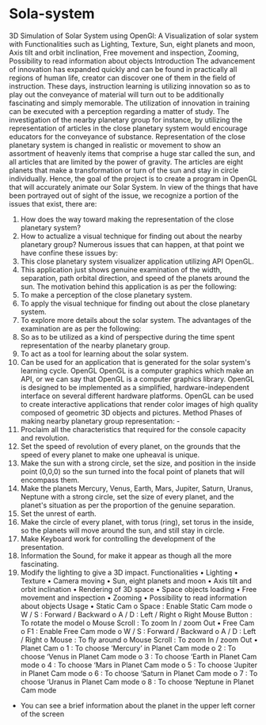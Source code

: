 # Sola-system
3D Simulation of Solar System using OpenGl: A Visualization of solar system with Functionalities such as Lighting, Texture, Sun, eight planets and moon, Axis tilt and orbit inclination, Free movement and inspection, Zooming, Possibility to read information about objects 
Introduction
The advancement of innovation has expanded quickly and can be found
in practically all regions of human life, creator can discover one of them in the
field of instruction. These days, instruction learning is utilizing innovation so
as to play out the conveyance of material will turn out to be additionally
fascinating and simply memorable. The utilization of innovation in training can
be executed with a perception regarding a matter of study. The investigation
of the nearby planetary group for instance, by utilizing the representation of
articles in the close planetary system would encourage educators for the
conveyance of substance. Representation of the close planetary system is
changed in realistic or movement to show an assortment of heavenly items
that comprise a huge star called the sun, and all articles that are limited by
the power of gravity. The articles are eight planets that make a
transformation or turn of the sun and stay in circle individually.
Hence, the goal of the project is to create a program in OpenGL that
will accurately animate our Solar System.
In view of the things that have been portrayed out of sight of the
issue, we recognize a portion of the issues that exist, there are:
1. How does the way toward making the representation of the close
planetary system?
2. How to actualize a visual technique for finding out about the nearby
planetary group? 
Numerous issues that can happen, at that point we have confine
these issues by:
1. This close planetary system visualizer application utilizing API OpenGL.
2. This application just shows genuine examination of the width,
separation, path orbital direction, and speed of the planets around the
sun.
The motivation behind this application is as per the following:
1. To make a perception of the close planetary system.
2. To apply the visual technique for finding out about the close planetary
system.
3. To explore more details about the solar system.
The advantages of the examination are as per the following:
1. So as to be utilized as a kind of perspective during the time spent
representation of the nearby planetary group.
2. To act as a tool for learning about the solar system.
3. Can be used for an application that is generated for the solar system's
learning cycle.
OpenGL
OpenGL is a computer graphics which make an API, or we can say that OpenGL
is a computer graphics library. OpenGL is designed to be implemented as a
simplified, hardware-independent interface on several different hardware
platforms. OpenGL can be used to create interactive applications that render
color images of high quality composed of geometric 3D objects and pictures.
Method
Phases of making nearby planetary group representation: -
1. Proclaim all the characteristics that required for the console capacity and
revolution.
2. Set the speed of revolution of every planet, on the grounds that the speed
of every planet to make one upheaval is unique.
3. Make the sun with a strong circle, set the size, and position in the inside
point (0,0,0) so the sun turned into the focal point of planets that will
encompass them.
4. Make the planets Mercury, Venus, Earth, Mars, Jupiter, Saturn, Uranus,
Neptune with a strong circle, set the size of every planet, and the planet's
situation as per the proportion of the genuine separation.
5. Set the unrest of earth.
6. Make the circle of every planet, with torus (ring), set torus in the inside,
so the planets will move around the sun, and still stay in circle.
7. Make Keyboard work for controlling the development of the presentation.
8. Information the Sound, for make it appear as though all the more
fascinating.
9. Modify the lighting to give a 3D impact.
Functionalities
• Lighting
• Texture
• Camera moving
• Sun, eight planets and moon
• Axis tilt and orbit inclination
• Rendering of 3D space
• Space objects loading
• Free movement and inspection
• Zooming
• Possibility to read information about objects 
Usage
• Static Cam
o Space : Enable Static Cam mode
o W / S : Forward / Backward
o A / D : Left / Right
o Right Mouse Button : To rotate the model
o Mouse Scroll : To zoom In / zoom Out
• Free Cam
o F1 : Enable Free Cam mode
o W / S : Forward / Backward
o A / D : Left / Right
o Mouse : To fly around
o Mouse Scroll : To zoom In / zoom Out
• Planet Cam
o 1 : To choose ‘Mercury’ in Planet Cam mode
o 2 : To choose ‘Venus in Planet Cam mode
o 3 : To choose ‘Earth in Planet Cam mode
o 4 : To choose ‘Mars in Planet Cam mode
o 5 : To choose ‘Jupiter in Planet Cam mode
o 6 : To choose ‘Saturn in Planet Cam mode
o 7 : To choose ‘Uranus in Planet Cam mode
o 8 : To choose ‘Neptune in Planet Cam mode
* You can see a brief information about the planet in the upper left
corner of the screen
